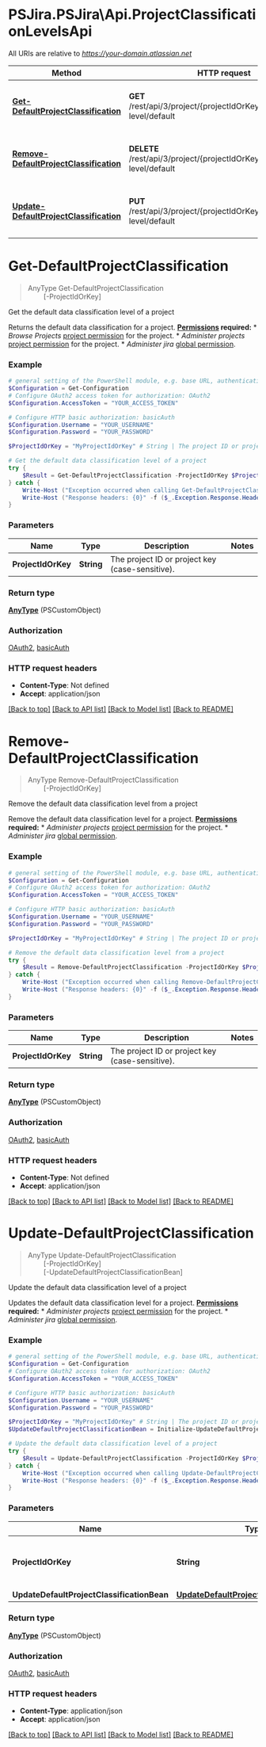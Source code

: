 # PSJira.PSJira\Api.ProjectClassificationLevelsApi

All URIs are relative to *https://your-domain.atlassian.net*

Method | HTTP request | Description
------------- | ------------- | -------------
[**Get-DefaultProjectClassification**](ProjectClassificationLevelsApi.md#Get-DefaultProjectClassification) | **GET** /rest/api/3/project/{projectIdOrKey}/classification-level/default | Get the default data classification level of a project
[**Remove-DefaultProjectClassification**](ProjectClassificationLevelsApi.md#Remove-DefaultProjectClassification) | **DELETE** /rest/api/3/project/{projectIdOrKey}/classification-level/default | Remove the default data classification level from a project
[**Update-DefaultProjectClassification**](ProjectClassificationLevelsApi.md#Update-DefaultProjectClassification) | **PUT** /rest/api/3/project/{projectIdOrKey}/classification-level/default | Update the default data classification level of a project


<a id="Get-DefaultProjectClassification"></a>
# **Get-DefaultProjectClassification**
> AnyType Get-DefaultProjectClassification<br>
> &nbsp;&nbsp;&nbsp;&nbsp;&nbsp;&nbsp;&nbsp;&nbsp;[-ProjectIdOrKey] <String><br>

Get the default data classification level of a project

Returns the default data classification for a project.  **[Permissions](#permissions) required:**   *  *Browse Projects* [project permission](https://confluence.atlassian.com/x/yodKLg) for the project.  *  *Administer projects* [project permission](https://confluence.atlassian.com/x/yodKLg) for the project.  *  *Administer jira* [global permission](https://confluence.atlassian.com/x/x4dKLg).

### Example
```powershell
# general setting of the PowerShell module, e.g. base URL, authentication, etc
$Configuration = Get-Configuration
# Configure OAuth2 access token for authorization: OAuth2
$Configuration.AccessToken = "YOUR_ACCESS_TOKEN"

# Configure HTTP basic authorization: basicAuth
$Configuration.Username = "YOUR_USERNAME"
$Configuration.Password = "YOUR_PASSWORD"

$ProjectIdOrKey = "MyProjectIdOrKey" # String | The project ID or project key (case-sensitive).

# Get the default data classification level of a project
try {
    $Result = Get-DefaultProjectClassification -ProjectIdOrKey $ProjectIdOrKey
} catch {
    Write-Host ("Exception occurred when calling Get-DefaultProjectClassification: {0}" -f ($_.ErrorDetails | ConvertFrom-Json))
    Write-Host ("Response headers: {0}" -f ($_.Exception.Response.Headers | ConvertTo-Json))
}
```

### Parameters

Name | Type | Description  | Notes
------------- | ------------- | ------------- | -------------
 **ProjectIdOrKey** | **String**| The project ID or project key (case-sensitive). | 

### Return type

[**AnyType**](AnyType.md) (PSCustomObject)

### Authorization

[OAuth2](../README.md#OAuth2), [basicAuth](../README.md#basicAuth)

### HTTP request headers

 - **Content-Type**: Not defined
 - **Accept**: application/json

[[Back to top]](#) [[Back to API list]](../README.md#documentation-for-api-endpoints) [[Back to Model list]](../README.md#documentation-for-models) [[Back to README]](../README.md)

<a id="Remove-DefaultProjectClassification"></a>
# **Remove-DefaultProjectClassification**
> AnyType Remove-DefaultProjectClassification<br>
> &nbsp;&nbsp;&nbsp;&nbsp;&nbsp;&nbsp;&nbsp;&nbsp;[-ProjectIdOrKey] <String><br>

Remove the default data classification level from a project

Remove the default data classification level for a project.  **[Permissions](#permissions) required:**   *  *Administer projects* [project permission](https://confluence.atlassian.com/x/yodKLg) for the project.  *  *Administer jira* [global permission](https://confluence.atlassian.com/x/x4dKLg).

### Example
```powershell
# general setting of the PowerShell module, e.g. base URL, authentication, etc
$Configuration = Get-Configuration
# Configure OAuth2 access token for authorization: OAuth2
$Configuration.AccessToken = "YOUR_ACCESS_TOKEN"

# Configure HTTP basic authorization: basicAuth
$Configuration.Username = "YOUR_USERNAME"
$Configuration.Password = "YOUR_PASSWORD"

$ProjectIdOrKey = "MyProjectIdOrKey" # String | The project ID or project key (case-sensitive).

# Remove the default data classification level from a project
try {
    $Result = Remove-DefaultProjectClassification -ProjectIdOrKey $ProjectIdOrKey
} catch {
    Write-Host ("Exception occurred when calling Remove-DefaultProjectClassification: {0}" -f ($_.ErrorDetails | ConvertFrom-Json))
    Write-Host ("Response headers: {0}" -f ($_.Exception.Response.Headers | ConvertTo-Json))
}
```

### Parameters

Name | Type | Description  | Notes
------------- | ------------- | ------------- | -------------
 **ProjectIdOrKey** | **String**| The project ID or project key (case-sensitive). | 

### Return type

[**AnyType**](AnyType.md) (PSCustomObject)

### Authorization

[OAuth2](../README.md#OAuth2), [basicAuth](../README.md#basicAuth)

### HTTP request headers

 - **Content-Type**: Not defined
 - **Accept**: application/json

[[Back to top]](#) [[Back to API list]](../README.md#documentation-for-api-endpoints) [[Back to Model list]](../README.md#documentation-for-models) [[Back to README]](../README.md)

<a id="Update-DefaultProjectClassification"></a>
# **Update-DefaultProjectClassification**
> AnyType Update-DefaultProjectClassification<br>
> &nbsp;&nbsp;&nbsp;&nbsp;&nbsp;&nbsp;&nbsp;&nbsp;[-ProjectIdOrKey] <String><br>
> &nbsp;&nbsp;&nbsp;&nbsp;&nbsp;&nbsp;&nbsp;&nbsp;[-UpdateDefaultProjectClassificationBean] <PSCustomObject><br>

Update the default data classification level of a project

Updates the default data classification level for a project.  **[Permissions](#permissions) required:**   *  *Administer projects* [project permission](https://confluence.atlassian.com/x/yodKLg) for the project.  *  *Administer jira* [global permission](https://confluence.atlassian.com/x/x4dKLg).

### Example
```powershell
# general setting of the PowerShell module, e.g. base URL, authentication, etc
$Configuration = Get-Configuration
# Configure OAuth2 access token for authorization: OAuth2
$Configuration.AccessToken = "YOUR_ACCESS_TOKEN"

# Configure HTTP basic authorization: basicAuth
$Configuration.Username = "YOUR_USERNAME"
$Configuration.Password = "YOUR_PASSWORD"

$ProjectIdOrKey = "MyProjectIdOrKey" # String | The project ID or project key (case-sensitive).
$UpdateDefaultProjectClassificationBean = Initialize-UpdateDefaultProjectClassificationBean -Id "MyId" # UpdateDefaultProjectClassificationBean | 

# Update the default data classification level of a project
try {
    $Result = Update-DefaultProjectClassification -ProjectIdOrKey $ProjectIdOrKey -UpdateDefaultProjectClassificationBean $UpdateDefaultProjectClassificationBean
} catch {
    Write-Host ("Exception occurred when calling Update-DefaultProjectClassification: {0}" -f ($_.ErrorDetails | ConvertFrom-Json))
    Write-Host ("Response headers: {0}" -f ($_.Exception.Response.Headers | ConvertTo-Json))
}
```

### Parameters

Name | Type | Description  | Notes
------------- | ------------- | ------------- | -------------
 **ProjectIdOrKey** | **String**| The project ID or project key (case-sensitive). | 
 **UpdateDefaultProjectClassificationBean** | [**UpdateDefaultProjectClassificationBean**](UpdateDefaultProjectClassificationBean.md)|  | 

### Return type

[**AnyType**](AnyType.md) (PSCustomObject)

### Authorization

[OAuth2](../README.md#OAuth2), [basicAuth](../README.md#basicAuth)

### HTTP request headers

 - **Content-Type**: application/json
 - **Accept**: application/json

[[Back to top]](#) [[Back to API list]](../README.md#documentation-for-api-endpoints) [[Back to Model list]](../README.md#documentation-for-models) [[Back to README]](../README.md)

